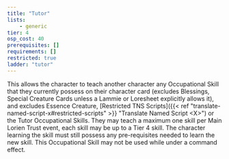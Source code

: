```yaml
---
title: "Tutor"
lists:
    - generic
tier: 4
osp_cost: 40
prerequisites: []
requirements: []
restricted: true
ladder: "tutor"
---
```

This allows the character to teach another character any Occupational Skill that they currently possess on their character card (excludes Blessings, Special Creature Cards unless a Lammie or Loresheet explicitly allows it), and excludes Essence Creature, [Restricted TNS Scripts]({{< ref "translate-named-script-x#restricted-scripts" >}} "Translate Named Script \<X>") or the Tutor Occupational Skills. They may teach a maximum one skill per Main Lorien Trust event, each skill may be up to a Tier 4 skill. The character learning the skill must still possess any pre-requisites needed to learn the new skill. This Occupational Skill may not be used while under a command effect.